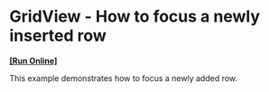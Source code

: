 # GridView - How to focus a newly inserted row
<!-- run online -->
**[[Run Online]](https://codecentral.devexpress.com/e4787)**
<!-- run online end -->


<p>This example demonstrates how to focus a newly added row.</p>

<br/>



